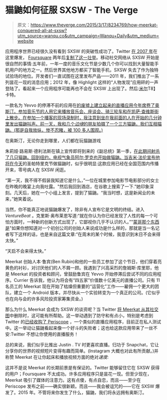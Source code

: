 # 猫鼬如何征服 SXSW - The Verge

> 原文：<https://www.theverge.com/2015/3/17/8234769/how-meerkat-conquered-all-at-sxsw?utm_source=wanqu.co&utm_campaign=Wanqu+Daily&utm_medium=website>

应用程序世界已经很久没有看到 SXSW 的突破性成功了。Twitter [在 2007 年](http://gawker.com/243634/twitter-blows-up-at-sxsw-conference)在这里爆发， [Foursquare](http://www.theverge.com/products/brands/foursquare/598) 两年后[复制了这一壮举](http://mashable.com/2009/03/16/foursquare/)。移动社交网络从 SXSW 开始是很自然的事情:五年前，一年一度的音乐文化节是少数几个你可以找到大量智能手机用户的地方之一。然后世界其他地方都买了智能手机，SXSW 失去了作为独特试验场的地位。开发者们一直试图在这里发布产品——2011 年，我们推出了一系列昙花一现的消息应用；2012 年，像 Highlight 这样的“人物发现”应用砰的一声登陆了。看起来一个应用程序可能再也不会在 SXSW 上出现了。然后:[米尔](http://www.theverge.com/2015/3/9/8164893/meerkat-live-video-streaming-twitter-yevvo-periscope)T8】卡特。

一款名为 Yevvo 的停滞不前的应用在[的废墟上建立起来的直播应用今年席卷了奥斯汀。参加音乐节的人用它来播放音乐会、座谈会、骑三轮车和在凯萨·查维斯街上散步。在参加一个播客的现场录制时，我注意到坐在我前面的人在开始的几分钟里发出猫鼬叫声。前一天，我和几个*边缘*的朋友拍摄了一个三方猫鼬，我们互相猫鼬。(那是自我放纵，惨不忍睹，被 100 多人围观。)](http://www.theverge.com/2015/3/9/8164893/meerkat-live-video-streaming-twitter-yevvo-periscope)

在奥斯汀，无论你走到哪里，人们都在玩猫鼬游戏

朱莉娅·路易斯·德利法斯在镇上宣传即将到来的《副总统》第一季，[在此期间射杀了几只猫鼬。回到纽约，电视气象员阿尔·罗克也开始做猫鼬。当吉米·法伦](https://twitter.com/OfficialJLD/status/577501966579838976)[宣布他将在今天](https://twitter.com/jimmyfallon/status/577852986778599425)的圣帕特里克节做猫鼬时，似乎很明显:这款应用已经在全国范围内传播开来，零号病人在 SXSW 闲逛。

“第一天，我不得不假装我知道它是什么，”一位在城里参加电影节电影部分的女士在昨晚的晚宴上向我吐露。"然后我回到酒店，在谷歌上搜索了一下."她印象深刻。几天后，她在一个小组上发言，提到了猫鼬。“我当时想，这是新闻业的未来，”她笑着说。

当然，你不能真正地说猫鼬爆发了，除非有人宣布它是文明的终结。进入 *VentureBeat* 。克里斯·奥布莱恩写道:“就在你认为你已经发现了人性的每一个可怕方面时，一种新的创新方式出现了，它鄙视你几乎不认识的人。”"[蒙哥那个东西是](http://venturebeat.com/2015/03/16/let-the-meerkat-backlash-begin/)"如果你想知道对一个初创公司的创始人来说成功是什么样的，那就是当一名记者写下这样的话，也是来自这篇文章:“在周末的某个时候，我意识到末日不会来得太快。”

“天启不会来得太快。”

Meerkat 创始人本·鲁宾(Ben Rubin)和他的一些员工参加了这个节日，他们穿着亮黄色的衬衫，对讨厌他们的人不屑一顾。我遇到了兴高采烈的詹姆斯·库里耶，他是 Meerkat 的投资者和顾问，曾鼓励鲁宾在 Yevvo 开始停滞后尝试不同的应用程序。Currier 告诉我，他认为将会有“四五家”价值数十亿美元的直播公司。只有 11 名员工的 Meerkat 现在开始了枯燥但重要的“运营化”工作——雇佣一个更大的团队，建立一个 Android 版本，并尽快从一个实验转变为一个真正的公司。(它似乎也在向与会的许多风险投资家筹集资金。)

那么为什么 Meerkat 会成为 SXSW 的谈资呢？当 Twitter [将 Meerkat 从其社交图](http://www.theverge.com/2015/3/13/8213255/twitter-cuts-meerkat-off-from-its-social-graph-just-as-sxsw-gets)中删除时，这可能有所帮助。这一举动遇到了防守和有点小，特别是考虑到 Twitter 的[已经收购了 Periscope](http://www.theverge.com/2015/3/9/8177519/twitter-reportedly-acquires-periscope) ，一个类似的直播应用程序，目前正在私人测试中。这一举动让猫鼬看起来像一个好斗的失败者；这也给这款应用带来了一丝不安:Twitter 不想让你使用的直播服务！

总的来说，我们似乎比推出 Justin . TV 时更喜欢直播。归功于 Snapchat，它让分享你的世界的视频短片变得有趣而简单。(Instagram 大概也对此有所贡献。)并称赞 Meerkat 在让你起床和播放视频方面的绝对*速度*:

这并不是说 Meerkat 的长期前景是有保证的。Twitter 能够留住它在 SXSW 获得的用户；Foursquare 不太成功。许多应用程序只是昙花一现。但至少现在，Meerkat 吸引了媒体的注意力。这有点傻，有点自恋，而且——至少在 Periscope 发布之前——确实很新颖。而且——我会被诅咒的——它在 SXSW 爆发了。2015 年。不管将来你发生了什么，猫鼬，我们将永远拥有奥斯汀。